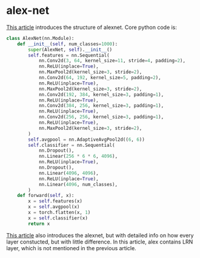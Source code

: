 # alex-net

[This article](https://zhuanlan.zhihu.com/p/662953988) introduces the structure of alexnet. Core python code is:

```python
class AlexNet(nn.Module):
    def __init__(self, num_classes=1000):
        super(AlexNet, self).__init__()
        self.features = nn.Sequential(
        	nn.Conv2d(3, 64, kernel_size=11, stride=4, padding=2),
        	nn.ReLU(inplace=True),
        	nn.MaxPool2d(kernel_size=3, stride=2),
        	nn.Conv2d(64, 192, kernel_size=5, padding=2),
        	nn.ReLU(inplace=True),
        	nn.MaxPool2d(kernel_size=3, stride=2),
        	nn.Conv2d(192, 384, kernel_size=3, padding=1),
        	nn.ReLU(inplace=True),
        	nn.Conv2d(384, 256, kernel_size=3, padding=1),
        	nn.ReLU(inplace=True),
        	nn.Conv2d(256, 256, kernel_size=3, padding=1),
        	nn.ReLU(inplace=True),
        	nn.MaxPool2d(kernel_size=3, stride=2),
        )
        self.avgpool = nn.AdaptiveAvgPool2d((6, 6))
        self.classifier = nn.Sequential(
        	nn.Dropout(),
        	nn.Linear(256 * 6 * 6, 4096),
        	nn.ReLU(inplace=True),
        	nn.Dropout(),
        	nn.Linear(4096, 4096),
        	nn.ReLU(inplace=True),
        	nn.Linear(4096, num_classes),
        )
    def forward(self, x):
        x = self.features(x)
        x = self.avgpool(x)
        x = torch.flatten(x, 1)
        x = self.classifier(x)
        return x
```

[This article](https://zhuanlan.zhihu.com/p/467017218) also introduces the alexnet, but with detailed info on how every layer constucted, but with little difference. In this article, alex contains LRN layer, which is not mentioned in the previous article.

